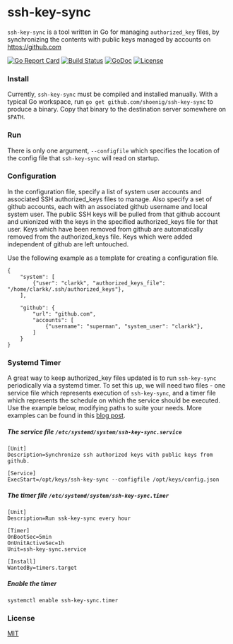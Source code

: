 ssh-key-sync
============

`ssh-key-sync` is a tool written in Go for managing `authorized_key` files, by synchronizing
the contents with public keys managed by accounts on https://github.com

[![Go Report Card](https://goreportcard.com/badge/github.com/shoenig/ssh-key-sync)](https://goreportcard.com/report/github.com/shoenig/ssh-key-sync) [![Build Status](https://travis-ci.org/shoenig/ssh-key-sync.svg?branch=master)](https://travis-ci.org/shoenig/ssh-key-sync) [![GoDoc](https://godoc.org/github.com/shoenig/ssh-key-sync?status.svg)](https://godoc.org/github.com/shoenig/ssh-key-sync) [![License](https://img.shields.io/github/license/shoenig/ssh-key-sync.svg?style=flat-square)](LICENSE)

### Install
Currently, `ssh-key-sync` must be compiled and installed manually. With a typical Go workspace,
run `go get github.com/shoenig/ssh-key-sync` to produce a binary. Copy that binary to the destination
server somewhere on `$PATH`.

### Run
There is only one argument, `--configfile` which specifies the location of the config file
that `ssh-key-sync` will read on startup.

### Configuration
In the configuration file, specify a list of system user accounts and associated SSH authorized_keys
files to manage. Also specify a set of github accounts, each with an associated github username and
local system user. The public SSH keys will be pulled from that github account and unionized with the
keys in the specified authorized_keys file for that user. Keys which have been removed from github are
automatically removed from the authorized_keys file. Keys which were added independent of github are left
untouched.

Use the following example as a template for creating a configuration file.
```
{
    "system": [
        {"user": "clarkk", "authorized_keys_file": "/home/clarkk/.ssh/authorized_keys"},
    ],

    "github": {
        "url": "github.com",
        "accounts": [
            {"username": "superman", "system_user": "clarkk"},
        ]
    }
}
```

### Systemd Timer
A great way to keep authorized_key files updated is to run `ssh-key-sync` periodically
via a systemd timer. To set this up, we will need two files - one service file which
represents execution of `ssh-key-sync`, and a timer file which represents the schedule
on which the service should be executed. Use the example below, modifying paths to
suite your needs. More examples can be found in this [blog post](https://jason.the-graham.com/2013/03/06/how-to-use-systemd-timers/).

##### The service file `/etc/systemd/system/ssh-key-sync.service`
```
[Unit]
Description=Synchronize ssh authorized keys with public keys from github.

[Service]
ExecStart=/opt/keys/ssh-key-sync --configfile /opt/keys/config.json
```

##### The timer file `/etc/systemd/system/ssh-key-sync.timer`
```
[Unit]
Description=Run ssk-key-sync every hour

[Timer]
OnBootSec=5min
OnUnitActiveSec=1h
Unit=ssh-key-sync.service

[Install]
WantedBy=timers.target
```

##### Enable the timer
```
systemctl enable ssh-key-sync.timer
```

### License
[MIT](https://raw.githubusercontent.com/shoenig/ssh-key-sync/master/LICENSE)